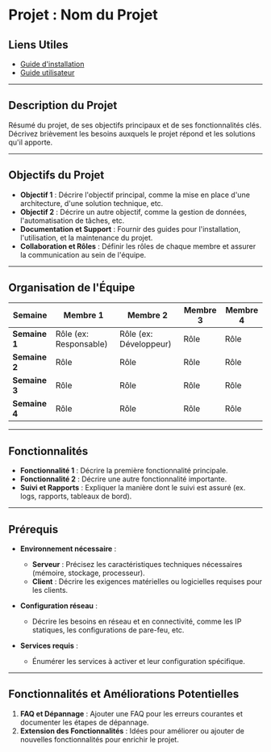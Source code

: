 # Projet : Nom du Projet

## Liens Utiles

- [Guide d'installation](LIEN_GUIDE_INSTALLATION)
- [Guide utilisateur](LIEN_GUIDE_UTILISATEUR)

---

## Description du Projet

Résumé du projet, de ses objectifs principaux et de ses fonctionnalités clés. Décrivez brièvement les besoins auxquels le projet répond et les solutions qu'il apporte.

---

## Objectifs du Projet

- **Objectif 1** : Décrire l'objectif principal, comme la mise en place d'une architecture, d'une solution technique, etc.
- **Objectif 2** : Décrire un autre objectif, comme la gestion de données, l'automatisation de tâches, etc.
- **Documentation et Support** : Fournir des guides pour l'installation, l'utilisation, et la maintenance du projet.
- **Collaboration et Rôles** : Définir les rôles de chaque membre et assurer la communication au sein de l'équipe.

---

## Organisation de l'Équipe

| Semaine       | Membre 1       | Membre 2       | Membre 3       | Membre 4       |
|---------------|----------------|----------------|----------------|----------------|
| **Semaine 1** | Rôle (ex: Responsable) | Rôle (ex: Développeur) | Rôle | Rôle |
| **Semaine 2** | Rôle           | Rôle           | Rôle           | Rôle           |
| **Semaine 3** | Rôle           | Rôle           | Rôle           | Rôle           |
| **Semaine 4** | Rôle           | Rôle           | Rôle           | Rôle           |

---

## Fonctionnalités

- **Fonctionnalité 1** : Décrire la première fonctionnalité principale.
- **Fonctionnalité 2** : Décrire une autre fonctionnalité importante.
- **Suivi et Rapports** : Expliquer la manière dont le suivi est assuré (ex. logs, rapports, tableaux de bord).

---

## Prérequis

- **Environnement nécessaire** :
  - **Serveur** : Précisez les caractéristiques techniques nécessaires (mémoire, stockage, processeur).
  - **Client** : Décrire les exigences matérielles ou logicielles requises pour les clients.
  
- **Configuration réseau** :
  - Décrire les besoins en réseau et en connectivité, comme les IP statiques, les configurations de pare-feu, etc.

- **Services requis** :
  - Énumérer les services à activer et leur configuration spécifique.

---

## Fonctionnalités et Améliorations Potentielles

1. **FAQ et Dépannage** : Ajouter une FAQ pour les erreurs courantes et documenter les étapes de dépannage.
2. **Extension des Fonctionnalités** : Idées pour améliorer ou ajouter de nouvelles fonctionnalités pour enrichir le projet.
